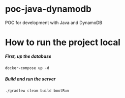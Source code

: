 # poc-java-dynamodb
POC for development with Java and DynamoDB

# How to run the project local

##### First, up the database
```
docker-compose up -d
```

##### Build and run the server
```
./gradlew clean build bootRun
```